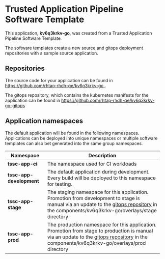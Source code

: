 # Trusted Application Pipeline Software Template

This application, **kv6q3krkv-go**, was created from a Trusted Application Pipeline Software Template.

The software templates create a new source and gitops deployment repositories with a sample source application. 

## Repositories

The source code for your application can be found in [https://github.com/rhtap-rhdh-qe/kv6q3krkv-go ](https://github.com/rhtap-rhdh-qe/kv6q3krkv-go ).
 
The gitops repository, which contains the kubernetes manifests for the application can be found in 
[https://github.com/rhtap-rhdh-qe/kv6q3krkv-go-gitops ](https://github.com/rhtap-rhdh-qe/kv6q3krkv-go-gitops ) 

## Application namespaces 

The default application will be found in the following namespaces. Applications can be deployed into unique namespaces or multiple software templates can also bet generated into the same group namespaces.  

|  Namespace   |  Description   |  
| -------- | -------- |
| **tssc-app-ci** | The namespace used for CI workloads |
| **tssc-app-development** | The default application during development. Every build will be deployed to this namespace for testing. |
| **tssc-app-stage** | The staging namespace for this application. Promotion from development to stage is manual via an update to the [gitops repository](https://github.com/rhtap-rhdh-qe/kv6q3krkv-go-gitops ) in the components/kv6q3krkv-go/overlays/stage directory |
| **tssc-app-prod** | The production namespace for this application. Promotion from stage to production is manual via an update to the [gitops repository](https://github.com/rhtap-rhdh-qe/kv6q3krkv-go-gitops ) in the components/kv6q3krkv-go/overlays/prod directory |